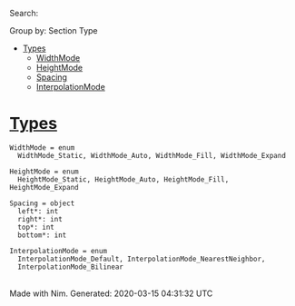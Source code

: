 Search:

Group by: Section Type

-   [Types](#7)
    -   [WidthMode](#WidthMode "WidthMode = enum
          WidthMode_Static, WidthMode_Auto, WidthMode_Fill, WidthMode_Expand")
    -   [HeightMode](#HeightMode "HeightMode = enum
          HeightMode_Static, HeightMode_Auto, HeightMode_Fill, HeightMode_Expand")
    -   [Spacing](#Spacing "Spacing = object
          left*: int
          right*: int
          top*: int
          bottom*: int")
    -   [InterpolationMode](#InterpolationMode "InterpolationMode = enum
          InterpolationMode_Default, InterpolationMode_NearestNeighbor,
          InterpolationMode_Bilinear")

[Types](#7)
===========

    WidthMode = enum
      WidthMode_Static, WidthMode_Auto, WidthMode_Fill, WidthMode_Expand

    HeightMode = enum
      HeightMode_Static, HeightMode_Auto, HeightMode_Fill, HeightMode_Expand

    Spacing = object
      left*: int
      right*: int
      top*: int
      bottom*: int

    InterpolationMode = enum
      InterpolationMode_Default, InterpolationMode_NearestNeighbor,
      InterpolationMode_Bilinear

\
 Made with Nim. Generated: 2020-03-15 04:31:32 UTC
